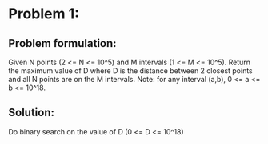 # Problem 1:
## Problem formulation:  
Given N points (2 <= N <= 10^5) and M intervals (1 <= M <= 10^5). Return the maximum value of D where D is the distance between 2 closest points and all N points are on the M intervals. Note: for any interval (a,b), 0 <= a <= b <= 10^18.
## Solution:
Do binary search on the value of D (0 <= D <= 10^18)
